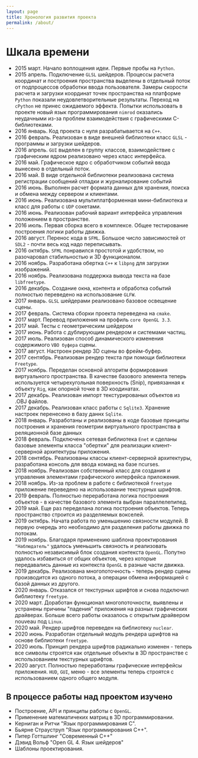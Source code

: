 ```yaml
---
layout: page
title: Хронология развития проекта
permalink: /about/
---
```


# Шкала времени

- 2015 март. Начало воплощения идеи. Первые пробы на `Python`.
- 2015 апрель. Подключение `GLSL` шейдеров. Процессы расчета координат и построения пространства выделены в отдельный поток от подпроцессов обработки ввода пользователя.
Замеры скорости расчета и загрузки координат точек пространства на платформе `Python` показали неудовлетворительные результаты. Переход на `cPython` не принес ожидаемого эффекта. Попытки использовать в проекте новый язык программирования `nimrod` оказались неудачными из-за проблем взаимодействия с графическими С-библиотеками. 
- 2016 январь. Код проекта с нуля разрабатывается на `C++`.
- 2016 февраль. Реализован в виде внешней библиотеки класс `GLSL` - программы и загрузки шейдеров.
- 2016 апрель. `GUI` выделен в группу классов, взаимодействие с графическим ядром реализовано через класс интерфейса.
- 2016 май. Графическое ядро с обработчиком событий ввода вынесено в отдельный поток.
- 2016 май. В виде отдельной библиотеки реализована система регистрации сообщений отладки и журналирование событий
- 2016 июнь. Выполнен расчет формата данных для хранения, поиска и обмена между сервером и клиентами.
- 2016 июнь. Реализована мультиплатформенная мини-библиотека и класс для работы с `UDP` сокетами.
- 2016 июнь. Реализован рабочий вариант интерфейса управления положением в пространстве.
- 2016 июль. Первая сборка всего в комплексе. Общее тестирование построения логики работы движка.
- 2016 август. Перенос кода в `SFML`. Большое число зависимостей от `SDL2` - почти весь код надо переписывать.
- 2016 октябрь. `SFML` понравился простотой и удобством, но разочаровал стабильностью и 3D функционалом.
- 2016 ноябрь. Разработана обертка `C++` к `libpng` для загрузки изображений.
- 2016 ноябрь. Реализована поддержка вывода текста на базе `libfreetype`.
- 2016 декабрь. Создание окна, контента и обработка событий полностью переведено на использование `GLFW`.
- 2017 январь. `GLSL` шейдерами реализовано базовое освещение сцены.
- 2017 февраль. Система сборки проекта переведена на `cmake`.
- 2017 март. Перевод приложения на профиль `сore OpenGL 3.3`.
- 2017 май. Тесты с геометрическим шейдером
- 2017 июнь. Работа с дублирующим рендером и системами частиц.
- 2017 июль. Реализован способ динамического изменения содержимого `VBO буфера` сцены.
- 2017 август. Настроен рендер 3D сцены во фрейм-буфер.
- 2017 сентябрь. Реализован рендер текста при помощи библиотеки `Freetype`.
- 2017 ноябрь. Переделан основной алгоритм формирования виртуального пространства. В качестве базового элемента теперь используется четырехугольная поверхность (Snip), привязанная к объекту `Rig`, как опорной точке в 3D коодинатах.
- 2017 декабрь. Реализован импорт текстурированых объектов из .OBJ файлов.
- 2017 декабрь. Реализован класс работы с `Sqlite3`. Хранение настроек перенесено в базу даннх `Sqlite`.
- 2018 январь. Разработаны и реализованы в коде базовые принципы построения и хранения геометрии виртуального пространства в реляционной базе данных
- 2018 февраль. Подключена сетевая библиотека `Enet` и сделаны базовые элементы класса "обертки" для реализации клиент-серверной архитектуры приложения.
- 2018 сентябрь. Реализованы классы клиент-серверной архитектуры, разработана консоль для ввода команд на базе ncurses.
- 2018 ноябрь. Реализован собственный класс для создания и управления элементами графического интерфейса приложения.
- 2018 ноябрь. Из-за проблем в работе с библиотекой `freetype` приложение переведено на использование текстурных шрифтов.
- 2019 февраль. Полностью переработана логика построения объектов - в качестве базового элемента выбран параллелепипед.
- 2019 май. Еще раз переделана логика построения объектов. Теперь пространство строится из разделяемых вокселей.
- 2019 октябрь. Начата работа по уменьшению связности модулей. В первую очередь это необходимо для разделения работы движка по потокам.
- 2019 ноябрь. Благодаря применению шаблона проектирования `"Наблюдатель"` удалось уменьшить связность и реализовать полностью независимый блок создания контекста `OpenGL`. Попутно удалось избавиться от общих объектов, через которые передавались данные из контекста `OpenGL` в разные части движка.
- 2019 декабрь. Реализована многопоточность - теперь рендер сцены производится из одного потока, а операции обмена информацией с базой данных из другого.
- 2020 январь. Отказался от текстурных шрифтов и снова подключил библиотеку `freetype`.
- 2020 март. Доработан функционал многопоточности, выявлены и устранены причины "падения" приложения на разных графических драйверах. Больше всего работы оказалось с открытым драйвером nouveau под `Linux`.
- 2020 май. Рендер шрифтов переведен на библиотеку `nuclear`.
- 2020 июнь. Разработан отдельный модуль рендера шрифтов на основе библиотеки `freetype`.
- 2020 июль. Принцип рендера шрифтов радикально изменен - теперь все символы строятся как отдельные объекты в 3D пространстве с использованием текстурных шрифтов.
- 2020 август. Полностью переработаны графические интерфейсы приложения. `HUD`, `GUI`, меню - все элементы теперь строятся с использованием одного общего модуля.

## В процессе работы над проектом изучено

- Построение, API и принципы работы с `OpenGL`.
- Применение математичеких матриц в 3D программировании.
- Керниган и Ритчи "Язык программирования С".
- Бьярне Страуструп "Язык программирования C++".
- Питер Готтшлинг "Современный С++"
- Дэвид Вольф "Open GL 4. Язык шейдеров"
- Шаблоны проектирования.
